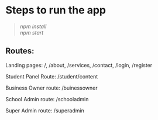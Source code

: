 # Steps to run the app

> *npm install* <br/>
> *npm start*

## Routes:

Landing pages: /, /about, /services, /contact, /login, /register 

Student Panel Route: /student/content

Business Owner route: /buinessowner

School Admin route: /schooladmin

Super Admin route: /superadmin
